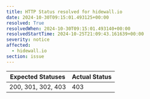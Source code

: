 ```yaml
---
title: HTTP Status resolved for hidewall.io
date: 2024-10-30T09:15:01.493125+00:00
resolved: True
resolvedWhen: 2024-10-30T09:15:01.493140+00:00
resolvedStartTime: 2024-10-25T21:09:43.161639+00:00
severity: notice
affected:
  - hidewall.io
section: issue
---
```


| Expected Statuses | Actual Status  |
|-------------------|----------------|
| 200, 301, 302, 403 | 403 |
